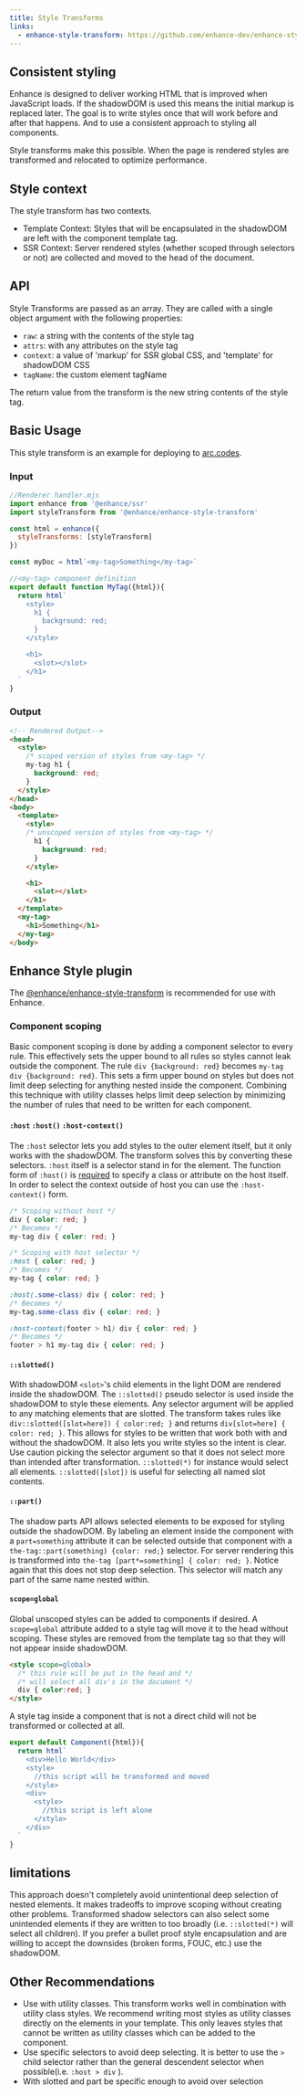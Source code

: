 ```yaml
---
title: Style Transforms
links:
  - enhance-style-transform: https://github.com/enhance-dev/enhance-style-transform
---
```


## Consistent styling
Enhance is designed to deliver working HTML that is improved when JavaScript loads. If the shadowDOM is used this means the initial markup is replaced later. The goal is to write styles once that will work before and after that happens. And to use a consistent approach to styling all components.

Style transforms make this possible. When the page is rendered styles are transformed and relocated to optimize performance.

## Style context
The style transform has two contexts.

- Template Context: Styles that will be encapsulated in the shadowDOM are left with the component template tag.
- SSR Context: Server rendered styles (whether scoped through selectors or not) are collected and moved to the head of the document.

## API
Style Transforms are passed as an array. They are called with a single object argument with the following properties:
- `raw`: a string with the contents of the style tag
- `attrs`: with any attributes on the style tag
- `context`: a value of 'markup' for SSR global CSS, and 'template' for shadowDOM CSS
- `tagName`: the custom element tagName

The return value from the transform is the new string contents of the style tag.


## Basic Usage
This style transform is an example for deploying to [arc.codes](arc.codes).

### Input
```javascript
//Renderer handler.mjs
import enhance from '@enhance/ssr'
import styleTransform from '@enhance/enhance-style-transform'

const html = enhance({
  styleTransforms: [styleTransform]
})

const myDoc = html`<my-tag>Something</my-tag>`
```

```javascript
//<my-tag> component definition
export default function MyTag({html}){
  return html`
    <style>
      h1 {
        background: red;
      }
    </style>

    <h1>
      <slot></slot>
    </h1>
  `
}
```

### Output
```html
<!-- Rendered Output-->
<head>
  <style>
    /* scoped version of styles from <my-tag> */
    my-tag h1 {
      background: red;
    }
  </style>
</head>
<body>
  <template>
    <style>
    /* unscoped version of styles from <my-tag> */
      h1 {
        background: red;
      }
    </style>

    <h1>
      <slot></slot>
    </h1>
  </template>
  <my-tag>
    <h1>Something</h1>
  </my-tag>
</body>
```
## Enhance Style plugin
The [@enhance/enhance-style-transform](https://github.com/enhance-dev/enhance-style-transform) is recommended for use with Enhance.

### Component scoping
Basic component scoping is done by adding a component selector to every rule. This effectively sets the upper bound to all rules so styles cannot leak outside the component. The rule `div {background: red}` becomes `my-tag div {background: red}`. This sets a firm upper bound on styles but does not limit deep selecting for anything nested inside the component. Combining this technique with utility classes helps limit deep selection by minimizing the number of rules that need to be written for each component.

#### `:host` `:host()` `:host-context()`
The `:host` selector lets you add styles to the outer element itself, but it only works with the shadowDOM. The transform solves this by converting these selectors. `:host` itself is a selector stand in for the element. The function form of `:host()` is [required](https://drafts.csswg.org/css-scoping/#host-selector:~:text=it%20takes%20a%20selector%20argument%20for%20syntactic%20reasons%20(we%20can%E2%80%99t%20say%20that%20%3Ahost.foo%20matches%20but%20.foo%20doesn%E2%80%99t)%2C%20but%20is%20otherwise%20identical%20to%20just%20using%20%3Ahost%20followed%20by%20a%20selector.) to specify a class or attribute on the host itself. In order to select the context outside of host you can use the `:host-context()` form.

```css
/* Scoping without host */
div { color: red; }
/* Becomes */
my-tag div { color: red; }

/* Scoping with host selector */
:host { color: red; }
/* Becomes */
my-tag { color: red; }

:host(.some-class) div { color: red; }
/* Becomes */
my-tag.some-class div { color: red; }

:host-context(footer > h1) div { color: red; }
/* Becomes */
footer > h1 my-tag div { color: red; }

```

#### `::slotted()`
With shadowDOM `<slot>`'s child elements in the light DOM are rendered inside the shadowDOM. The `::slotted()` pseudo selector is used inside the shadowDOM to style these elements. Any selector argument will be applied to any matching elements that are slotted. The transform takes rules like `div::slotted([slot=here]) { color:red; }` and returns `div[slot=here] { color: red; }`. This allows for styles to be written that work both with and without the shadowDOM. It also lets you write styles so the intent is clear. Use caution picking the selector argument so that it does not select more than intended after transformation. `::slotted(*)` for instance would select all elements. `::slotted([slot])` is useful for selecting all named slot contents.
#### `::part()`
The shadow parts API allows selected elements to be exposed for styling outside the shadowDOM. By labeling an element inside the component with a `part=something` attribute it can be selected outside that component with a `the-tag::part(something) {color: red;}` selector. For server rendering this is transformed into `the-tag [part*=something] { color: red; }`. Notice again that this does not stop deep selection. This selector will match any part of the same name nested within.

#### `scope=global`
Global unscoped styles can be added to components if desired. A `scope=global` attribute added to a style tag will move it to the head without scoping. These styles are removed from the template tag so that they will not appear inside shadowDOM.
```html
<style scope=global>
  /* this rule will be put in the head and */
  /* will select all div's in the document */
  div { color:red; }
</style>
```
A style tag inside a component that is not a direct child will not be transformed or collected at all.
```javascript
export default Component({html}){
  return html`
    <div>Hello World</div>
    <style>
      //this script will be transformed and moved
    </style>
    <div>
      <style>
        //this script is left alone
      </style>
    </div>
  `
}
```

## limitations
This approach doesn't completely avoid unintentional deep selection of nested elements. It makes tradeoffs to improve scoping without creating other problems. Transformed shadow selectors can also select some unintended elements if they are written to too broadly (i.e. `::slotted(*)` will select all children). If you prefer a bullet proof style encapsulation and are willing to accept the downsides (broken forms, FOUC, etc.) use the shadowDOM.
## Other Recommendations
- Use with utility classes.
  This transform works well in combination with utility class styles. We recommend writing most styles as utility classes directly on the elements in your template. This only leaves styles that cannot be written as utility classes which can be added to the component.
- Use specific selectors to avoid deep selecting.
  It is better to use the `>` child selector rather than the general descendent selector when possible(i.e. `:host > div` ).
- With slotted and part be specific enough to avoid over selection


